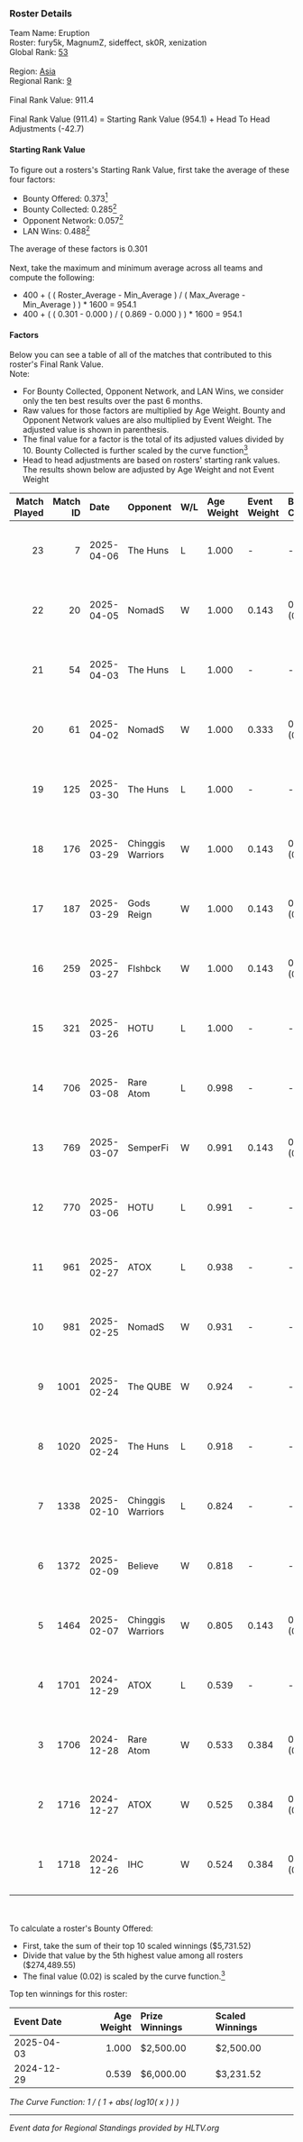 ### Roster Details<br />
Team Name: Eruption<br />
Roster: fury5k, MagnumZ, sideffect, sk0R, xenization<br />
Global Rank: [53](../../standings_global_2025_04_07.md)<br />
<br />
Region: [Asia]( ../../standings_asia_2025_04_07.md)<br />
Regional Rank: [9]( ../../standings_asia_2025_04_07.md)<br />
<br />
Final Rank Value:  911.4<br />
<br />
Final Rank Value (911.4) = Starting Rank Value (954.1) + Head To Head Adjustments (-42.7)<br />

#### Starting Rank Value<br />
To figure out a rosters's Starting Rank Value, first take the average of these four factors:<br />
- Bounty Offered: 0.373[<sup>1</sup>](#table2)
- Bounty Collected: 0.285[<sup>2</sup>](#table1)
- Opponent Network: 0.057[<sup>2</sup>](#table1)
- LAN Wins: 0.488[<sup>2</sup>](#table1)

The average of these factors is 0.301<br />
<br />
Next, take the maximum and minimum average across all teams and compute the following:<br />
- 400 + ( ( Roster_Average - Min_Average ) / ( Max_Average - Min_Average ) ) * 1600 = 954.1
- 400 + ( ( 0.301 - 0.000 ) / ( 0.869 - 0.000 ) ) * 1600 = 954.1


#### Factors<br />
Below you can see a table of all of the matches that contributed to this roster's Final Rank Value.<br />
Note:<br />

- For Bounty Collected, Opponent Network, and LAN Wins, we consider only the ten best results over the past 6 months.
- Raw values for those factors are multiplied by Age Weight. Bounty and Opponent Network values are also multiplied by Event Weight. The adjusted value is shown in parenthesis.
- The final value for a factor is the total of its adjusted values divided by 10. Bounty Collected is further scaled by the curve function[<sup>3</sup>](#curveFunction)
- Head to head adjustments are based on rosters' starting rank values. The results shown below are adjusted by Age Weight and not Event Weight
<span id="table1"></span><br />


| Match Played | Match ID | Date       | Opponent          | W/L | Age Weight | Event Weight | Bounty Collected | Opponent Network | LAN Wins  | H2H Adj. | Roster                                           |
| -: | -: | :- | :- | :- | :- | :- | :- | :- | :- | -: | :- |
|           23 |        7 | 2025-04-06 | The Huns          | L   | 1.000      | -            | -                | -                | -         |   -11.69 | fury5k, MagnumZ, sideffect, sk0R, xenization     |
|           22 |       20 | 2025-04-05 | NomadS            | W   | 1.000      | 0.143        | 0.005 (0.001)    | 0.049 (0.007)    | 1 (1.000) |     4.87 | fury5k, MagnumZ, sideffect, sk0R, xenization     |
|           21 |       54 | 2025-04-03 | The Huns          | L   | 1.000      | -            | -                | -                | -         |   -12.54 | fury5k, MagnumZ, sideffect, sk0R, xenization     |
|           20 |       61 | 2025-04-02 | NomadS            | W   | 1.000      | 0.333        | 0.005 (0.002)    | 0.049 (0.016)    | 1 (1.000) |     4.80 | fury5k, MagnumZ, sideffect, sk0R, xenization     |
|           19 |      125 | 2025-03-30 | The Huns          | L   | 1.000      | -            | -                | -                | -         |   -13.06 | fury5k, MagnumZ, sideffect, sk0R, xenization     |
|           18 |      176 | 2025-03-29 | Chinggis Warriors | W   | 1.000      | 0.143        | 0.029 (0.004)    | 0.545 (0.078)    | 0 (0.000) |    15.77 | fury5k, MagnumZ, sideffect, sk0R, xenization     |
|           17 |      187 | 2025-03-29 | Gods Reign        | W   | 1.000      | 0.143        | 0.017 (0.002)    | 0.280 (0.040)    | 0 (0.000) |    11.85 | fury5k, MagnumZ, sideffect, sk0R, xenization     |
|           16 |      259 | 2025-03-27 | Flshbck           | W   | 1.000      | 0.143        | 0.009 (0.001)    | 0.164 (0.023)    | 0 (0.000) |     8.01 | fury5k, MagnumZ, sideffect, sk0R, xenization     |
|           15 |      321 | 2025-03-26 | HOTU              | L   | 1.000      | -            | -                | -                | -         |   -20.83 | fury5k, MagnumZ, sideffect, sk0R, xenization     |
|           14 |      706 | 2025-03-08 | Rare Atom         | L   | 0.998      | -            | -                | -                | -         |   -11.93 | fury5k, MagnumZ, sideffect, sk0R, xenization     |
|           13 |      769 | 2025-03-07 | SemperFi          | W   | 0.991      | 0.143        | 0.023 (0.003)    | 0.455 (0.064)    | 1 (0.991) |    16.45 | fury5k, MagnumZ, sideffect, sk0R, xenization     |
|           12 |      770 | 2025-03-06 | HOTU              | L   | 0.991      | -            | -                | -                | -         |   -23.13 | fury5k, MagnumZ, sideffect, sk0R, xenization     |
|           11 |      961 | 2025-02-27 | ATOX              | L   | 0.938      | -            | -                | -                | -         |   -12.96 | fury5k, MagnumZ, sideffect, sk0R, xenization     |
|           10 |      981 | 2025-02-25 | NomadS            | W   | 0.931      | -            | -                | -                | 0 (0.000) |     4.36 | fury5k, MagnumZ, sideffect, sk0R, xenization     |
|            9 |     1001 | 2025-02-24 | The QUBE          | W   | 0.924      | -            | -                | -                | -         |     1.26 | fury5k, MagnumZ, sideffect, sk0R, xenization     |
|            8 |     1020 | 2025-02-24 | The Huns          | L   | 0.918      | -            | -                | -                | -         |   -11.07 | fury5k, MagnumZ, sideffect, sk0R, xenization     |
|            7 |     1338 | 2025-02-10 | Chinggis Warriors | L   | 0.824      | -            | -                | -                | -         |   -15.59 | fury5k, MagnumZ, sideffect, sk0R, xenization     |
|            6 |     1372 | 2025-02-09 | Believe           | W   | 0.818      | -            | -                | -                | -         |     1.79 | fury5k, MagnumZ, sideffect, sk0R, xenization     |
|            5 |     1464 | 2025-02-07 | Chinggis Warriors | W   | 0.805      | 0.143        | 0.029 (0.003)    | 0.545 (0.063)    | -         |     9.88 | fury5k, MagnumZ, sideffect, sk0R, xenization     |
|            4 |     1701 | 2024-12-29 | ATOX              | L   | 0.539      | -            | -                | -                | -         |    -9.57 | fury5k, MagnumZ, sideffect, sk0R, xenization     |
|            3 |     1706 | 2024-12-28 | Rare Atom         | W   | 0.533      | 0.384        | 0.019 (0.004)    | 0.707 (0.145)    | 1 (0.533) |    10.07 | fury5k, MagnumZ, sideffect, sk0R, xenization     |
|            2 |     1716 | 2024-12-27 | ATOX              | W   | 0.525      | 0.384        | 0.043 (0.009)    | 0.456 (0.092)    | 1 (0.525) |     6.83 | fury5k, MagnumZ, sideffect, sk0R, xenization     |
|            1 |     1718 | 2024-12-26 | IHC               | W   | 0.524      | 0.384        | 0.007 (0.001)    | 0.222 (0.045)    | 1 (0.524) |     3.72 | BestronG, fury5k, MagnumZ, sideffect, xenization |

<br />
<span id="table2"></span><br />
To calculate a roster's Bounty Offered:<br />

- First, take the sum of their top 10 scaled winnings ($5,731.52)
- Divide that value by the 5th highest value among all rosters ($274,489.55)
- The final value (0.02) is scaled by the curve function.[<sup>3</sup>](#curveFunction)

Top ten winnings for this roster:<br />

| Event Date | Age Weight | Prize Winnings | Scaled Winnings |
| :- | -: | :- | :- |
| 2025-04-03 |      1.000 | $2,500.00      | $2,500.00       |
| 2024-12-29 |      0.539 | $6,000.00      | $3,231.52       |


<span id="curveFunction"></span>_The Curve Function: 1 / ( 1 + abs( log10( x ) ) )_<br />

---
_Event data for Regional Standings provided by HLTV.org_<br />
